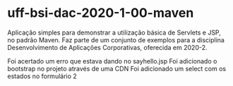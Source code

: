 # uff-bsi-dac-2020-1-00-maven
Aplicação simples para demonstrar a utilização básica de Servlets e JSP, no padrão Maven. Faz parte de um conjunto de exemplos para a disciplina Desenvolvimento de Aplicações Corporativas, oferecida em 2020-2.

Foi acertado um erro que estava dando no sayhello.jsp
Foi adicionado o bootstrap no projeto através de uma CDN
Foi adicionado um select com os estados no formulário 2
